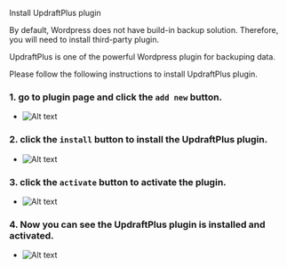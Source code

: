 Install UpdraftPlus plugin

By default, Wordpress does not have build-in backup solution. Therefore, you will need to install third-party plugin.

UpdraftPlus is one of the powerful Wordpress plugin for backuping data. 

Please follow the following instructions to install UpdraftPlus plugin.

### 1. go to plugin page and click the `add new` button.
- ![Alt text](https://raw.githubusercontent.com/KuroP1/katacoda-scenarios/blob/main/backup/step2-1.jpg "a title")

### 2. click the `install` button to install the UpdraftPlus plugin.
- ![Alt text](https://raw.githubusercontent.com/KuroP1/katacoda-scenarios/blob/main/backup/step2-2.jpg "a title")

### 3. click the `activate` button to activate the plugin.
- ![Alt text](https://raw.githubusercontent.com/KuroP1/katacoda-scenarios/blob/main/backup/step2-3.jpg "a title")

### 4. Now you can see the UpdraftPlus plugin is installed and activated.
- ![Alt text](https://raw.githubusercontent.com/KuroP1/katacoda-scenarios/blob/main/backup/step2-4.jpg "a title")
